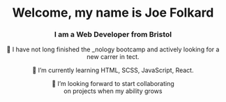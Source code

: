 <h1 align="center">Welcome, my name is Joe Folkard</h1>
<h3 align="center">I am a Web Developer from Bristol</h3>



<p align="center">🔭 I have not long finished the _nology bootcamp and actively looking for a new carrer in tect.</p> 
<p align="center">🌱 I’m currently learning HTML, SCSS, JavaScript, React.</p>
<p align="center">👯 I’m looking forward to start collaborating <br>on projects when my ability grows</p>

